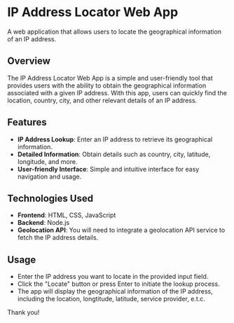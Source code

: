 # IP Address Locator Web App

A web application that allows users to locate the geographical information of an IP address.

## Overview

The IP Address Locator Web App is a simple and user-friendly tool that provides users with the ability to obtain the geographical information associated with a given IP address. With this app, users can quickly find the location, country, city, and other relevant details of an IP address.

## Features

- **IP Address Lookup**: Enter an IP address to retrieve its geographical information.
- **Detailed Information**: Obtain details such as country, city, latitude, longitude, and more.
- **User-friendly Interface**: Simple and intuitive interface for easy navigation and usage.

## Technologies Used

- **Frontend**: HTML, CSS, JavaScript
- **Backend**: Node.js
- **Geolocation API**: You will need to integrate a geolocation API service to fetch the IP address details.

## Usage
- Enter the IP address you want to locate in the provided input field.
- Click the "Locate" button or press Enter to initiate the lookup process.
- The app will display the geographical information of the IP address, including the location, longtitude, latitude, service provider, e.t.c.


Thank you!
